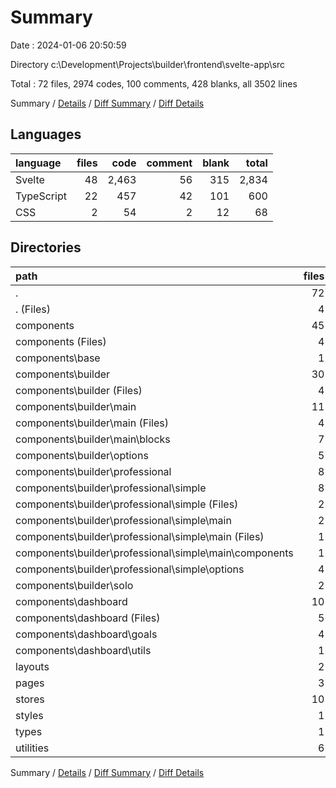 # Summary

Date : 2024-01-06 20:50:59

Directory c:\\Development\\Projects\\builder\\frontend\\svelte-app\\src

Total : 72 files,  2974 codes, 100 comments, 428 blanks, all 3502 lines

Summary / [Details](details.md) / [Diff Summary](diff.md) / [Diff Details](diff-details.md)

## Languages
| language | files | code | comment | blank | total |
| :--- | ---: | ---: | ---: | ---: | ---: |
| Svelte | 48 | 2,463 | 56 | 315 | 2,834 |
| TypeScript | 22 | 457 | 42 | 101 | 600 |
| CSS | 2 | 54 | 2 | 12 | 68 |

## Directories
| path | files | code | comment | blank | total |
| :--- | ---: | ---: | ---: | ---: | ---: |
| . | 72 | 2,974 | 100 | 428 | 3,502 |
| . (Files) | 4 | 21 | 1 | 6 | 28 |
| components | 45 | 2,089 | 61 | 262 | 2,412 |
| components (Files) | 4 | 745 | 15 | 69 | 829 |
| components\\base | 1 | 48 | 0 | 8 | 56 |
| components\\builder | 30 | 789 | 26 | 117 | 932 |
| components\\builder (Files) | 4 | 132 | 0 | 15 | 147 |
| components\\builder\\main | 11 | 206 | 9 | 41 | 256 |
| components\\builder\\main (Files) | 4 | 56 | 0 | 12 | 68 |
| components\\builder\\main\\blocks | 7 | 150 | 9 | 29 | 188 |
| components\\builder\\options | 5 | 104 | 8 | 12 | 124 |
| components\\builder\\professional | 8 | 347 | 9 | 47 | 403 |
| components\\builder\\professional\\simple | 8 | 347 | 9 | 47 | 403 |
| components\\builder\\professional\\simple (Files) | 2 | 32 | 0 | 8 | 40 |
| components\\builder\\professional\\simple\\main | 2 | 174 | 6 | 22 | 202 |
| components\\builder\\professional\\simple\\main (Files) | 1 | 109 | 6 | 12 | 127 |
| components\\builder\\professional\\simple\\main\\components | 1 | 65 | 0 | 10 | 75 |
| components\\builder\\professional\\simple\\options | 4 | 141 | 3 | 17 | 161 |
| components\\builder\\solo | 2 | 0 | 0 | 2 | 2 |
| components\\dashboard | 10 | 507 | 20 | 68 | 595 |
| components\\dashboard (Files) | 5 | 179 | 13 | 22 | 214 |
| components\\dashboard\\goals | 4 | 327 | 5 | 44 | 376 |
| components\\dashboard\\utils | 1 | 1 | 2 | 2 | 5 |
| layouts | 2 | 272 | 3 | 35 | 310 |
| pages | 3 | 170 | 2 | 30 | 202 |
| stores | 10 | 182 | 21 | 53 | 256 |
| styles | 1 | 51 | 2 | 11 | 64 |
| types | 1 | 46 | 1 | 9 | 56 |
| utilities | 6 | 143 | 9 | 22 | 174 |

Summary / [Details](details.md) / [Diff Summary](diff.md) / [Diff Details](diff-details.md)